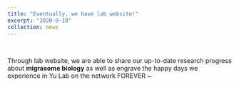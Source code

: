 ```yaml
---
title: "Eventually, we have lab website!"
excerpt: "2020-9-18"
collection: news
---
```


<br>

Through lab website, we are able to share our up-to-date research progress about **migrasome biology** as well as engrave the happy days we experience in Yu Lab on the network FOREVER ~
